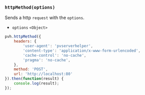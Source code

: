 ### ``httpMethod(options)``
Sends a http ``request`` with the ``options``.
- `options` `<Object>`

```js
pvh.httpMethod({
    headers: {
        'user-agent': 'pvserverhelper',
        'content-type': 'application/x-www-form-urlencoded',
        'cache-control': 'no-cache',
        'pragma': 'no-cache',
    },
    method: 'POST',
    url: 'http://localhost:80'
}).then(function(result) {
    console.log(result);
});
```